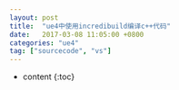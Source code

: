 ```yaml
---
layout: post
title:  "ue4中使用incredibuild编译c++代码"
date:   2017-03-08 11:05:00 +0800
categories: "ue4"
tag: ["sourcecode", "vs"]
---
```



* content
{:toc}
